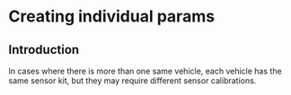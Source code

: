 # Creating individual params

## Introduction

In cases where there is more than one same vehicle, each vehicle has the same sensor kit,
but they may require different sensor calibrations.
